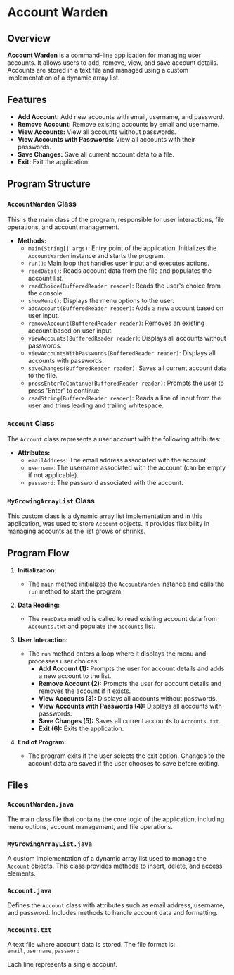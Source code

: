 # Account Warden

## Overview

**Account Warden** is a command-line application for managing user accounts. It allows users to add, remove, view, and save account details. Accounts are stored in a text file and managed using a custom implementation of a dynamic array list.

## Features

- **Add Account:** Add new accounts with email, username, and password.
- **Remove Account:** Remove existing accounts by email and username.
- **View Accounts:** View all accounts without passwords.
- **View Accounts with Passwords:** View all accounts with their passwords.
- **Save Changes:** Save all current account data to a file.
- **Exit:** Exit the application.

## Program Structure

### `AccountWarden` Class

This is the main class of the program, responsible for user interactions, file operations, and account management.

- **Methods:**
    - `main(String[] args)`: Entry point of the application. Initializes the `AccountWarden` instance and starts the program.
    - `run()`: Main loop that handles user input and executes actions.
    - `readData()`: Reads account data from the file and populates the account list.
    - `readChoice(BufferedReader reader)`: Reads the user's choice from the console.
    - `showMenu()`: Displays the menu options to the user.
    - `addAccount(BufferedReader reader)`: Adds a new account based on user input.
    - `removeAccount(BufferedReader reader)`: Removes an existing account based on user input.
    - `viewAccounts(BufferedReader reader)`: Displays all accounts without passwords.
    - `viewAccountsWithPasswords(BufferedReader reader)`: Displays all accounts with passwords.
    - `saveChanges(BufferedReader reader)`: Saves all current account data to the file.
    - `pressEnterToContinue(BufferedReader reader)`: Prompts the user to press 'Enter' to continue.
    - `readString(BufferedReader reader)`: Reads a line of input from the user and trims leading and trailing whitespace.

### `Account` Class

The `Account` class represents a user account with the following attributes:

- **Attributes:**
    - `emailAddress`: The email address associated with the account.
    - `username`: The username associated with the account (can be empty if not applicable).
    - `password`: The password associated with the account.

### `MyGrowingArrayList` Class

This custom class is a dynamic array list implementation and in this application, was used to store `Account` objects.
It provides flexibility in managing accounts as the list grows or shrinks.

## Program Flow

1. **Initialization:**
    - The `main` method initializes the `AccountWarden` instance and calls the `run` method to start the program.

2. **Data Reading:**
    - The `readData` method is called to read existing account data from `Accounts.txt` and populate the `accounts` list.

3. **User Interaction:**
    - The `run` method enters a loop where it displays the menu and processes user choices:
        - **Add Account (1):** Prompts the user for account details and adds a new account to the list.
        - **Remove Account (2):** Prompts the user for account details and removes the account if it exists.
        - **View Accounts (3):** Displays all accounts without passwords.
        - **View Accounts with Passwords (4):** Displays all accounts with passwords.
        - **Save Changes (5):** Saves all current accounts to `Accounts.txt`.
        - **Exit (6):** Exits the application.

4. **End of Program:**
    - The program exits if the user selects the exit option. Changes to the account data are saved if the user chooses to save before exiting.

## Files

### `AccountWarden.java`

The main class file that contains the core logic of the application, including menu options, account management, and file operations.

### `MyGrowingArrayList.java`

A custom implementation of a dynamic array list used to manage the `Account` objects. This class provides methods to insert, delete, and access elements.

### `Account.java`

Defines the `Account` class with attributes such as email address, username, and password. Includes methods to handle account data and formatting.

### `Accounts.txt`

A text file where account data is stored. The file format is:
`email,username,password`

Each line represents a single account.


